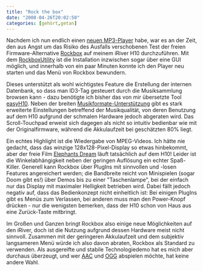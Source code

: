 ```yaml
---
title: "Rock the box"
date: "2008-04-26T20:02:50"
categories: [gehört,getan]
---
```


Nachdem ich nun endlich einen [neuen MP3-Player](/2008/04/26/sony-hat-mich-wieder/) habe, war es an der Zeit, den aus Angst um das Risiko des Ausfalls verschobenen Test der freien Firmware-Alternative [Rockbox](http://www.rockbox.org/) auf meinem iRiver H10 durchzuführen. Mit dem [RockboxUtility](http://www.rockbox.org/twiki/bin/view/Main/RockboxUtility) ist die Installation inzwischen sogar über eine GUI möglich, und innerhalb von ein paar Minuten konnte ich den Player neu starten und das Menü von Rockbox bewundern.

Dieses unterstützt als wohl wichtigstes Feature die Erstellung der internen Datenbank, so dass man ID3-Tag gesteuert durch die Musiksammlung browsen kann - dazu benötigte ich bisher das von mir übersetzte Tool [easyH10](/2005/10/12/easyh10/). Neben der breiten [Musikformate-Unterstützung](http://www.rockbox.org/twiki/bin/view/Main/FeatureComparison#Other_features) gibt es stark erweiterte Einstellungen betreffend der Musikqualität, von deren Benutzung auf dem H10 aufgrund der schmalen Hardware jedoch abgeraten wird. Das Scroll-Touchpad erweist sich dagegen als nicht so intuitiv bedienbar wie mit der Originalfirmware, während die Akkulaufzeit bei geschätzten 80% liegt.

Ein echtes Highlight ist die Wiedergabe von MPEG-Videos. Ich hätte nie gedacht, dass das winzige 128x128-Pixel-Display so etwas hinbekommt, aber der freie Film [Elephants Dream](http://www.rockbox.org/twiki/bin/view/Main/PluginMpegplayer#Sample_Videos) läuft tatsächlich auf dem H10! Leider ist die Winkelabhängigkeit neben der geringen Auflösung ein echter Spaß-Killer. Generell kann Rockbox über PlugIns mit sinnvollen und -losen Features angereichert werden; die Bandbreite reicht von Minispielen (sogar Doom gibt es!) über Demos bis zu einer "Taschenlampe", bei der einfach nur das Display mit maximaler Helligkeit betrieben wird. Dabei fällt jedoch negativ auf, dass das Bedienkonzept nicht einheitlich ist: Bei einigen PlugIns gibt es Menüs zum Verlassen, bei anderen muss man den Power-Knopf drücken - nur die wenigsten bemerken, dass der H10 schon von Haus aus eine Zurück-Taste mitbringt.

Im Großen und Ganzen bringt Rockbox also einige neue Möglichkeiten auf den iRiver, doch ist die Nutzung aufgrund dessen Hardware meist nicht sinnvoll. Zusammen mit der geringeren Akkulaufzeit und dem subjektiv langsameren Menü würde ich also davon abraten, Rockbox als Standard zu verwenden. Als ausgereifte und stabile Technologiedemo hat es mich aber durchaus überzeugt, und wer [AAC](http://de.wikipedia.org/wiki/Advanced_Audio_Coding) und [OGG](http://de.wikipedia.org/wiki/Ogg) abspielen möchte, hat keine andere Wahl.
